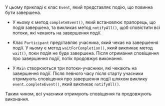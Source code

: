 
У цьому прикладі є клас `Event`, який представляє подію, що повинна бути завершена.


- У ньому є метод `completeEvent()`,
який встановлює прапорець, що подія завершена, та викликає метод `notifyAll()`, щоб сповістити всі потоки, 
які чекають на завершення події.

- Клас `Participant` представляє учасника, який чекає на завершення події.
У ньому є метод `waitForCompletion()`, який викликає метод `wait()`, поки подія не буде завершена.
Після отримання сповіщення про завершення події, потік продовжує виконання.

- У `Main` створюються три потоки-учасники, які чекають на завершення події.
Після певного часу після старту учасники отримують сповіщення про завершення події шляхом виклику
`event.completeEvent()`, який викликає `notifyAll()`.

Таким чином, всі учасники отримують сповіщення та продовжують виконання.
